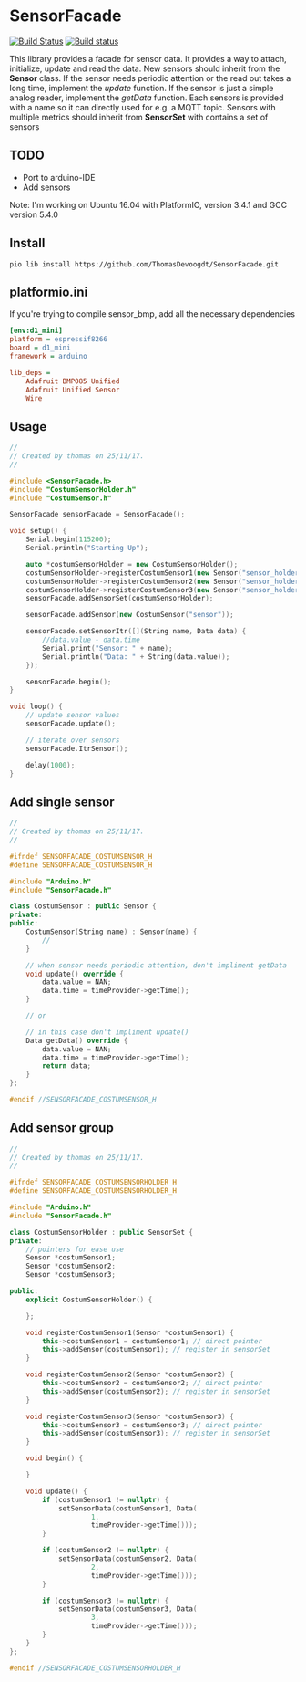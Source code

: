 # SensorFacade 
[![Build Status](https://travis-ci.org/ThomasDevoogdt/SensorFacade.svg?branch=master)](https://travis-ci.org/ThomasDevoogdt/SensorFacade) [![Build status](https://ci.appveyor.com/api/projects/status/0nv4cain07atylad?svg=true)](https://ci.appveyor.com/project/ThomasDevoogdt/sensorfacade)


This library provides a facade for sensor data. It provides a way to attach, initialize, update and read the data. New sensors should inherit from the **Sensor** class. If the sensor needs periodic attention or the read out takes a long time, implement the *update* function. If the sensor is just a simple analog reader, implement the *getData* function. Each sensors is provided with a name so it can directly used for e.g. a MQTT topic. Sensors with multiple metrics should inherit from **SensorSet** with contains a set of sensors

## TODO
   * Port to arduino-IDE
   * Add sensors

Note: I'm working on Ubuntu 16.04 with PlatformIO, version 3.4.1 and GCC version 5.4.0

## Install

```
pio lib install https://github.com/ThomasDevoogdt/SensorFacade.git
```

## platformio.ini

If you're trying to compile sensor_bmp, add all the necessary dependencies

```ini
[env:d1_mini]
platform = espressif8266
board = d1_mini
framework = arduino

lib_deps =
    Adafruit BMP085 Unified
    Adafruit Unified Sensor
    Wire
```

## Usage

```c++
//
// Created by thomas on 25/11/17.
//

#include <SensorFacade.h>
#include "CostumSensorHolder.h"
#include "CostumSensor.h"

SensorFacade sensorFacade = SensorFacade();

void setup() {
	Serial.begin(115200);
	Serial.println("Starting Up");

	auto *costumSensorHolder = new CostumSensorHolder();
	costumSensorHolder->registerCostumSensor1(new Sensor("sensor_holder_1"));
	costumSensorHolder->registerCostumSensor2(new Sensor("sensor_holder_2"));
	costumSensorHolder->registerCostumSensor3(new Sensor("sensor_holder_3"));
	sensorFacade.addSensorSet(costumSensorHolder);

	sensorFacade.addSensor(new CostumSensor("sensor"));

	sensorFacade.setSensorItr([](String name, Data data) {
		//data.value - data.time
		Serial.print("Sensor: " + name);
		Serial.println("Data: " + String(data.value));
	});

	sensorFacade.begin();
}

void loop() {
	// update sensor values
	sensorFacade.update();

	// iterate over sensors
	sensorFacade.ItrSensor();

	delay(1000);
}
```

## Add single sensor

```c++
//
// Created by thomas on 25/11/17.
//

#ifndef SENSORFACADE_COSTUMSENSOR_H
#define SENSORFACADE_COSTUMSENSOR_H

#include "Arduino.h"
#include "SensorFacade.h"

class CostumSensor : public Sensor {
private:
public:
	CostumSensor(String name) : Sensor(name) {
		//
	}

	// when sensor needs periodic attention, don't impliment getData
	void update() override {
		data.value = NAN;
		data.time = timeProvider->getTime();
	}

	// or

	// in this case don't impliment update()
	Data getData() override {
		data.value = NAN;
		data.time = timeProvider->getTime();
		return data;
	}
};

#endif //SENSORFACADE_COSTUMSENSOR_H
```

## Add sensor group

```c++
//
// Created by thomas on 25/11/17.
//

#ifndef SENSORFACADE_COSTUMSENSORHOLDER_H
#define SENSORFACADE_COSTUMSENSORHOLDER_H

#include "Arduino.h"
#include "SensorFacade.h"

class CostumSensorHolder : public SensorSet {
private:
	// pointers for ease use
	Sensor *costumSensor1;
	Sensor *costumSensor2;
	Sensor *costumSensor3;

public:
	explicit CostumSensorHolder() {

	};

	void registerCostumSensor1(Sensor *costumSensor1) {
		this->costumSensor1 = costumSensor1; // direct pointer
		this->addSensor(costumSensor1); // register in sensorSet
	}

	void registerCostumSensor2(Sensor *costumSensor2) {
		this->costumSensor2 = costumSensor2; // direct pointer
		this->addSensor(costumSensor2); // register in sensorSet
	}

	void registerCostumSensor3(Sensor *costumSensor3) {
		this->costumSensor3 = costumSensor3; // direct pointer
		this->addSensor(costumSensor3); // register in sensorSet
	}

	void begin() {

	}

	void update() {
		if (costumSensor1 != nullptr) {
			setSensorData(costumSensor1, Data(
					1,
					timeProvider->getTime()));
		}

		if (costumSensor2 != nullptr) {
			setSensorData(costumSensor2, Data(
					2,
					timeProvider->getTime()));
		}

		if (costumSensor3 != nullptr) {
			setSensorData(costumSensor3, Data(
					3,
					timeProvider->getTime()));
		}
	}
};

#endif //SENSORFACADE_COSTUMSENSORHOLDER_H
```
